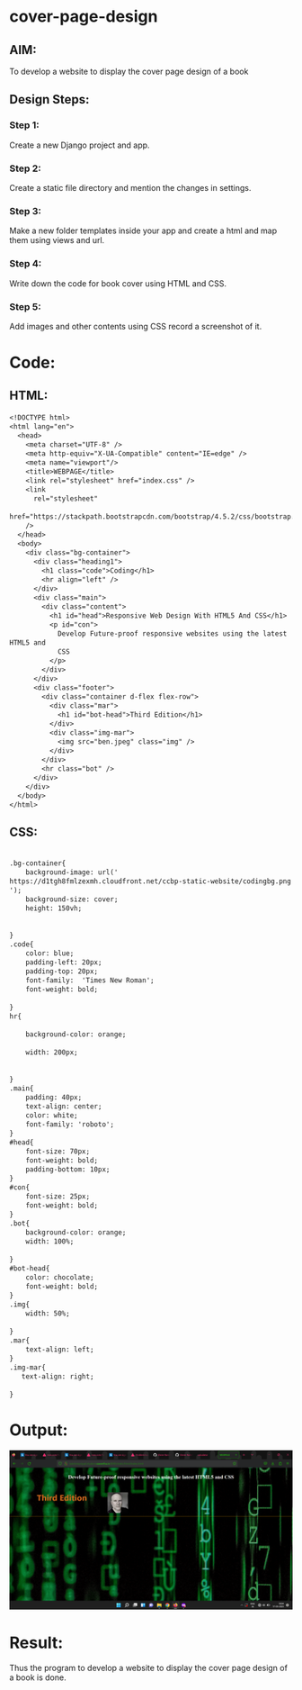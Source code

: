 # cover-page-design

## AIM:

To develop a website to display the cover page design of a book

## Design Steps:

### Step 1:

Create a new Django project and app.

### Step 2:

Create a static file directory and mention the changes in settings.

### Step 3:

Make a new folder templates inside your app and create a html and map them using views and url.

### Step 4:

Write down the code for book cover using HTML and CSS.

### Step 5:

Add images and other contents using CSS record a screenshot of it.

# Code:

## HTML:

```
<!DOCTYPE html>
<html lang="en">
  <head>
    <meta charset="UTF-8" />
    <meta http-equiv="X-UA-Compatible" content="IE=edge" />
    <meta name="viewport"/>
    <title>WEBPAGE</title>
    <link rel="stylesheet" href="index.css" />
    <link
      rel="stylesheet"
      href="https://stackpath.bootstrapcdn.com/bootstrap/4.5.2/css/bootstrap.min.css"
    />
  </head>
  <body>
    <div class="bg-container">
      <div class="heading1">
        <h1 class="code">Coding</h1>
        <hr align="left" />
      </div>
      <div class="main">
        <div class="content">
          <h1 id="head">Responsive Web Design With HTML5 And CSS</h1>
          <p id="con">
            Develop Future-proof responsive websites using the latest HTML5 and
            CSS
          </p>
        </div>
      </div>
      <div class="footer">
        <div class="container d-flex flex-row">
          <div class="mar">
            <h1 id="bot-head">Third Edition</h1>
          </div>
          <div class="img-mar">
            <img src="ben.jpeg" class="img" />
          </div>
        </div>
        <hr class="bot" />
      </div>
    </div>
  </body>
</html>

```

## CSS:

```

.bg-container{
    background-image: url(' https://d1tgh8fmlzexmh.cloudfront.net/ccbp-static-website/codingbg.png ');
    background-size: cover;
    height: 150vh;


}
.code{
    color: blue;
    padding-left: 20px;
    padding-top: 20px;
    font-family:  'Times New Roman';
    font-weight: bold;

}
hr{

    background-color: orange;

    width: 200px;


}
.main{
    padding: 40px;
    text-align: center;
    color: white;
    font-family: 'roboto';
}
#head{
    font-size: 70px;
    font-weight: bold;
    padding-bottom: 10px;
}
#con{
    font-size: 25px;
    font-weight: bold;
}
.bot{
    background-color: orange;
    width: 100%;

}
#bot-head{
    color: chocolate;
    font-weight: bold;
}
.img{
    width: 50%;

}
.mar{
    text-align: left;
}
.img-mar{
   text-align: right;

}

```

# Output:

![output](webpage.png)

# Result:

Thus the program to develop a website to display the cover page design of a book is done.

